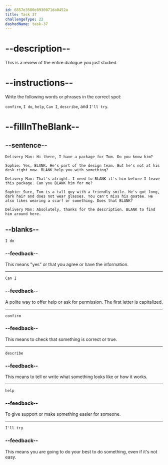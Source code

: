 ```yaml
---
id: 6857e3580e8930071da0452a
title: Task 37
challengeType: 22
dashedName: task-37
---
```


<!-- REVIEW -->

# --description--

This is a review of the entire dialogue you just studied.

# --instructions--

Write the following words or phrases in the correct spot:

`confirm`, `I do`, `help`, `Can I`, `describe`, and `I'll try`.

# --fillInTheBlank--

## --sentence--

`Delivery Man: Hi there, I have a package for Tom. Do you know him?`

`Sophie: Yes, BLANK. He's part of the design team. But he's not at his desk right now. BLANK help you with something?`

`Delivery Man: That's alright. I need to BLANK it's him before I leave this package. Can you BLANK him for me?`

`Sophie: Sure, Tom is a tall guy with a friendly smile. He's got long, dark hair and does not wear glasses. You can't miss his goatee. He also likes wearing a scarf or something. Does that BLANK?`

`Delivery Man: Absolutely, thanks for the description. BLANK to find him around here.`

## --blanks--

`I do`

### --feedback--

This means "yes" or that you agree or have the information.

---

`Can I`

### --feedback--

A polite way to offer help or ask for permission. The first letter is capitalized.

---

`confirm`

### --feedback--

This means to check that something is correct or true.

---

`describe`

### --feedback--

This means to tell or write what something looks like or how it works.

---

`help`

### --feedback--

To give support or make something easier for someone.

---

`I'll try`

### --feedback--

This means you are going to do your best to do something, even if it's not easy.
